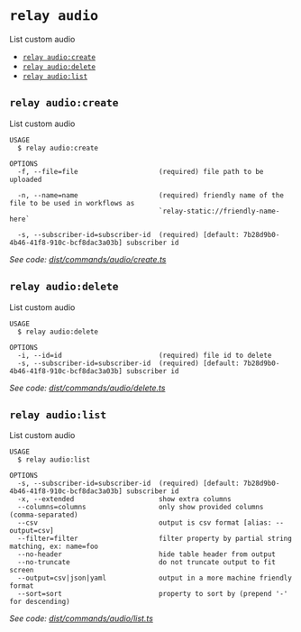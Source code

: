 `relay audio`
=============

List custom audio

* [`relay audio:create`](#relay-audiocreate)
* [`relay audio:delete`](#relay-audiodelete)
* [`relay audio:list`](#relay-audiolist)

## `relay audio:create`

List custom audio

```
USAGE
  $ relay audio:create

OPTIONS
  -f, --file=file                    (required) file path to be uploaded

  -n, --name=name                    (required) friendly name of the file to be used in workflows as
                                     `relay-static://friendly-name-here`

  -s, --subscriber-id=subscriber-id  (required) [default: 7b28d9b0-4b46-41f8-910c-bcf8dac3a03b] subscriber id
```

_See code: [dist/commands/audio/create.ts](https://github.com/relaypro/relay-cli/blob/v0.2.3/dist/commands/audio/create.ts)_

## `relay audio:delete`

List custom audio

```
USAGE
  $ relay audio:delete

OPTIONS
  -i, --id=id                        (required) file id to delete
  -s, --subscriber-id=subscriber-id  (required) [default: 7b28d9b0-4b46-41f8-910c-bcf8dac3a03b] subscriber id
```

_See code: [dist/commands/audio/delete.ts](https://github.com/relaypro/relay-cli/blob/v0.2.3/dist/commands/audio/delete.ts)_

## `relay audio:list`

List custom audio

```
USAGE
  $ relay audio:list

OPTIONS
  -s, --subscriber-id=subscriber-id  (required) [default: 7b28d9b0-4b46-41f8-910c-bcf8dac3a03b] subscriber id
  -x, --extended                     show extra columns
  --columns=columns                  only show provided columns (comma-separated)
  --csv                              output is csv format [alias: --output=csv]
  --filter=filter                    filter property by partial string matching, ex: name=foo
  --no-header                        hide table header from output
  --no-truncate                      do not truncate output to fit screen
  --output=csv|json|yaml             output in a more machine friendly format
  --sort=sort                        property to sort by (prepend '-' for descending)
```

_See code: [dist/commands/audio/list.ts](https://github.com/relaypro/relay-cli/blob/v0.2.3/dist/commands/audio/list.ts)_
